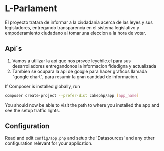 # L-Parlament

El proyecto tratara de informar a la ciudadania acerca de las leyes y sus legisladores, entregando transparencia en el sistema legislativo y empoderamiento ciudadano al tomar una eleccion a la hora de votar.

## Api´s 

1. Vamos a utilizar la api que nos provee leychile.cl para sus desarrolladores entregandonos la informacion fidedigna y actualizada
2. Tambien se ocupara la api de google para hacer graficos llamada "google chart", para resumir la gran cantidad de informacion.

If Composer is installed globally, run
```bash
composer create-project --prefer-dist cakephp/app [app_name]
```

You should now be able to visit the path to where you installed the app and see
the setup traffic lights.

## Configuration

Read and edit `config/app.php` and setup the 'Datasources' and any other
configuration relevant for your application.
